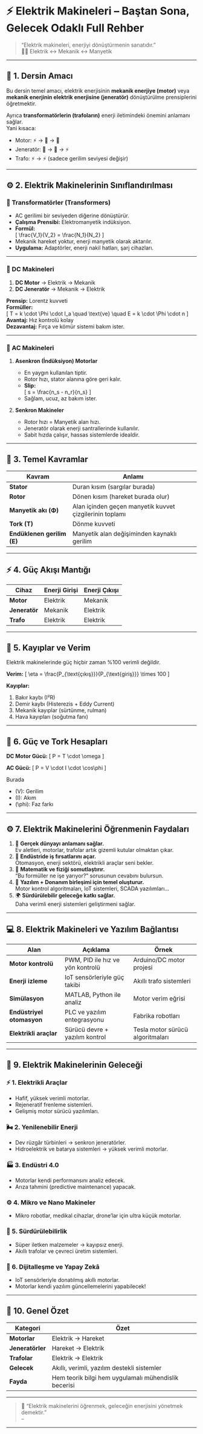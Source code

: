 # ⚡ Elektrik Makineleri – Baştan Sona, Gelecek Odaklı Full Rehber

> “Elektrik makineleri, enerjiyi dönüştürmenin sanatıdır.”  
> 🔋💨 Elektrik ↔ Mekanik ↔ Manyetik

---

## 🎯 1. Dersin Amacı
Bu dersin temel amacı, elektrik enerjisinin **mekanik enerjiye (motor)** veya **mekanik enerjinin elektrik enerjisine (jeneratör)** dönüştürülme prensiplerini öğretmektir.

Ayrıca **transformatörlerin (trafoların)** enerji iletimindeki önemini anlamanı sağlar.  
Yani kısaca:
- Motor: ⚡ → 🔁 → 💨  
- Jeneratör: 💨 → 🔁 → ⚡  
- Trafo: ⚡ → ⚡ (sadece gerilim seviyesi değişir)

---

## ⚙️ 2. Elektrik Makinelerinin Sınıflandırılması

### 🔹 Transformatörler (Transformers)
- AC gerilimi bir seviyeden diğerine dönüştürür.  
- **Çalışma Prensibi:** Elektromanyetik indüksiyon.  
- **Formül:**  
  \[
  \frac{V_1}{V_2} = \frac{N_1}{N_2}
  \]  
- Mekanik hareket yoktur, enerji manyetik olarak aktarılır.  
- **Uygulama:** Adaptörler, enerji nakil hatları, şarj cihazları.

---

### 🔹 DC Makineleri
1. **DC Motor** → Elektrik → Mekanik  
2. **DC Jeneratör** → Mekanik → Elektrik  

**Prensip:** Lorentz kuvveti  
**Formüller:**  
\[
T = k \cdot \Phi \cdot I_a \quad \text{ve} \quad E = k \cdot \Phi \cdot n
\]  
**Avantaj:** Hız kontrolü kolay  
**Dezavantaj:** Fırça ve kömür sistemi bakım ister.

---

### 🔹 AC Makineleri
1. **Asenkron (İndüksiyon) Motorlar**  
   - En yaygın kullanılan tiptir.  
   - Rotor hızı, stator alanına göre geri kalır.  
   - **Slip:**  
     \[
     s = \frac{n_s - n_r}{n_s}
     \]  
   - Sağlam, ucuz, az bakım ister.

2. **Senkron Makineler**  
   - Rotor hızı = Manyetik alan hızı.  
   - Jeneratör olarak enerji santrallerinde kullanılır.  
   - Sabit hızda çalışır, hassas sistemlerde idealdir.

---

## 🧠 3. Temel Kavramlar

| Kavram | Anlamı |
|--------|--------|
| **Stator** | Duran kısım (sargılar burada) |
| **Rotor** | Dönen kısım (hareket burada olur) |
| **Manyetik akı (Φ)** | Alan içinden geçen manyetik kuvvet çizgilerinin toplamı |
| **Tork (T)** | Dönme kuvveti |
| **Endüklenen gerilim (E)** | Manyetik alan değişiminden kaynaklı gerilim |

---

## ⚡ 4. Güç Akışı Mantığı

| Cihaz | Enerji Girişi | Enerji Çıkışı |
|-------|----------------|----------------|
| **Motor** | Elektrik | Mekanik |
| **Jeneratör** | Mekanik | Elektrik |
| **Trafo** | Elektrik | Elektrik |

---

## 🔩 5. Kayıplar ve Verim
Elektrik makinelerinde güç hiçbir zaman %100 verimli değildir.

**Verim:**
\[
\eta = \frac{P_{\text{çıkış}}}{P_{\text{giriş}}} \times 100
\]

**Kayıplar:**
1. Bakır kaybı (I²R)  
2. Demir kaybı (Histerezis + Eddy Current)  
3. Mekanik kayıplar (sürtünme, rulman)  
4. Hava kayıpları (soğutma fanı)

---

## 🧮 6. Güç ve Tork Hesapları

**DC Motor Gücü:**
\[
P = T \cdot \omega
\]

**AC Gücü:**
\[
P = V \cdot I \cdot \cos\phi
\]

Burada  
- \(V\): Gerilim  
- \(I\): Akım  
- \(\phi\): Faz farkı  

---

## ⚙️ 7. Elektrik Makinelerini Öğrenmenin Faydaları

1. 🔧 **Gerçek dünyayı anlamanı sağlar.**  
   Ev aletleri, motorlar, trafolar artık gizemli kutular olmaktan çıkar.  
2. 💼 **Endüstride iş fırsatlarını açar.**  
   Otomasyon, enerji sektörü, elektrikli araçlar seni bekler.  
3. 🧠 **Matematik ve fiziği somutlaştırır.**  
   “Bu formüller ne işe yarıyor?” sorusunun cevabını bulursun.  
4. 🚀 **Yazılım + Donanım birleşimi için temel oluşturur.**  
   Motor kontrol algoritmaları, IoT sistemleri, SCADA yazılımları…  
5. 🌍 **Sürdürülebilir geleceğe katkı sağlar.**  
   Daha verimli enerji sistemleri geliştirmeni sağlar.

---

## 💻 8. Elektrik Makineleri ve Yazılım Bağlantısı

| Alan | Açıklama | Örnek |
|------|-----------|-------|
| **Motor kontrolü** | PWM, PID ile hız ve yön kontrolü | Arduino/DC motor projesi |
| **Enerji izleme** | IoT sensörleriyle güç takibi | Akıllı trafo sistemleri |
| **Simülasyon** | MATLAB, Python ile analiz | Motor verim eğrisi |
| **Endüstriyel otomasyon** | PLC ve yazılım entegrasyonu | Fabrika robotları |
| **Elektrikli araçlar** | Sürücü devre + yazılım kontrol | Tesla motor sürücü algoritmaları |

---

## 🔮 9. Elektrik Makinelerinin Geleceği

### ⚡ 1. Elektrikli Araçlar
- Hafif, yüksek verimli motorlar.  
- Rejeneratif frenleme sistemleri.  
- Gelişmiş motor sürücü yazılımları.

### 🌬️ 2. Yenilenebilir Enerji
- Dev rüzgâr türbinleri → senkron jeneratörler.  
- Hidroelektrik ve batarya sistemleri → yüksek verimli motorlar.  

### 🏭 3. Endüstri 4.0
- Motorlar kendi performansını analiz edecek.  
- Arıza tahmini (predictive maintenance) yapacak.  

### ⚙️ 4. Mikro ve Nano Makineler
- Mikro robotlar, medikal cihazlar, drone’lar için ultra küçük motorlar.  

### 🌱 5. Sürdürülebilirlik
- Süper iletken malzemeler → kayıpsız enerji.  
- Akıllı trafolar ve çevreci üretim sistemleri.  

### 🤖 6. Dijitalleşme ve Yapay Zekâ
- IoT sensörleriyle donatılmış akıllı motorlar.  
- Motorlar kendi yazılım güncellemelerini yapabilecek!  

---

## 🧩 10. Genel Özet

| Kategori | Özet |
|-----------|------|
| **Motorlar** | Elektrik → Hareket |
| **Jeneratörler** | Hareket → Elektrik |
| **Trafolar** | Elektrik → Elektrik |
| **Gelecek** | Akıllı, verimli, yazılım destekli sistemler |
| **Fayda** | Hem teorik bilgi hem uygulamalı mühendislik becerisi |

---

> 💬 “Elektrik makinelerini öğrenmek, geleceğin enerjisini yönetmek demektir.”  
> –  

---
